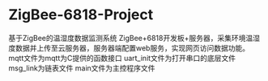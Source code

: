 # ZigBee-6818-Project
 基于ZigBee的温湿度数据监测系统
 ZigBee+6818开发板+服务器，采集环境温湿度数据并上传至云服务器，服务器端配置web服务，实现网页访问数据功能。
 mqtt文件为mqtt为C提供的函数接口
 uart_init文件为打开串口的底层文件
 msg_link为链表文件
 main文件为主控程序文件